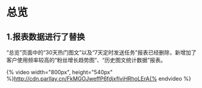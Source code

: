 # 总览
## 1.报表数据进行了替换
“总览”页面中的“30天热门图文”以及“7天定时发送任务”报表已经删除，新增加了客户使用频率较高的“粉丝增长趋势图”、“历史图文统计数据”报表。

{% video width="800px", height="540px" %}http://cdn.parllay.cn/FkMGOJweffP6fdjxflviHRhoLErA{% endvideo %}

